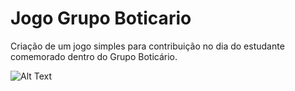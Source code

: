 # Jogo Grupo Boticario
Criação de um jogo simples para contribuição no dia do estudante comemorado dentro do Grupo Boticário.




![Alt Text](https://github.com/Giovanacarmazio/Jogo-GrupoBoticario-EDUCAGB/blob/869d1429ac75f312da74bf1718116ba57d6ba0ac/129106054-4610455a-bd5f-4ca3-a308-59e24f7c978f.gif)

        
    

 
